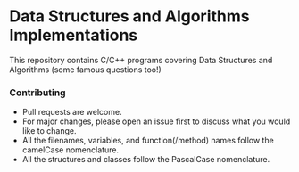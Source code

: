 # Data Structures and Algorithms Implementations

This repository contains C/C++ programs covering Data Structures and Algorithms (some famous questions too!) 


### Contributing
- Pull requests are welcome. 
- For major changes, please open an issue first to discuss what you would like to change.
- All the filenames, variables, and function(/method) names follow the camelCase nomenclature.
- All the structures and classes follow the PascalCase nomenclature.
